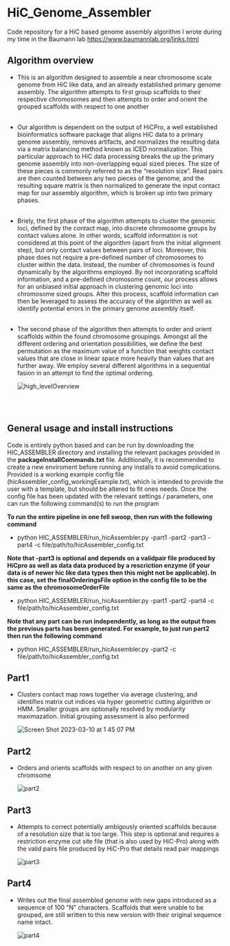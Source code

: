 # HiC_Genome_Assembler
Code repository for a HiC based genome assembly algorithm I wrote during my time in the Baumann lab 
https://www.baumannlab.org/links.html<br>

## Algorithm overview

- This is an algorithm designed to assemble a near chromosome scale genome from HiC like data, and an already established primary genome assembly. The algorithm attempts to first group scaffolds to their respective chromosomes and then attempts to order and orient the grouped scaffolds with respect to one another<br><br>

- Our algorithm is dependent on the output of HiCPro, a well established bioinformatics software package that aligns HiC data to a primary genome assembly, removes artifacts, and normalizes the resulting data via a matrix balancing method known as ICED normalization. This particular approach to HiC data processing breaks the up the primary genome assembly into non-overlapping equal sized pieces. The size of these pieces is commonly referred to as the “resolution size”. Read pairs are then counted between any two pieces of the genome, and the resulting square matrix is then normalized to generate the input contact map for our assembly algorithm, which is broken up into two primary phases.<br><br>

- Briely, the first phase of the algorithm attempts to cluster the genomic loci, defined by the contact map, into discrete chromosome groups by contact values alone. In other words, scaffold information is not considered at this point of the algorithm (apart from the initial alignment step), but only contact values between pairs of loci. Moreover, this phase does not require a pre-defined number of chromosomes to cluster within the data. Instead, the number of chromosomes is found dynamically by the algorithms employed. By not incorporating scaffold information, and a pre-defined chromosome count, our process allows for an unbiased initial approach in clustering genomic loci into chromosome sized groups. After this process, scaffold information can then be leveraged to assess the accuracy of the algorithm as well as identify potential errors in the primary genome assembly itself.<br><br>

- The second phase of the algorithm then attempts to order and orient scaffolds within the found chromosome groupings. Amongst all the different ordering and orientation possibilities, we define the best permutation as the maximum value of a function that weights contact values that are close in linear space more heavily than values that are further away. We employ several different algorithms in a sequential fasion in an attempt to find the optimal ordering.


  ![high_levelOverview](https://user-images.githubusercontent.com/20343526/219607825-c99b6578-828b-4031-bc9a-7f730d115262.png)

<br><br>
## General usage and install instructions
Code is entirely python based and can be run by downloading the HIC_ASSEMBLER directory and installing the relevant packages provided in the **packageInstallCommands.txt** file. Additionally, it is recommended to create a new enviroment before running any installs to avoid complications.
Provided is a working example config file (hicAssembler_config_workingExample.txt), which is intended to provide the user with a template, but should be altered to fit ones needs. Once the config file has been updated with the relevant settings / parameters, one can run the following command(s) to run the program<br>

**To run the entire pipeline in one fell swoop, then run with the following command**
- python HIC_ASSEMBLER/run_hicAssembler.py -part1 -part2 -part3 -part4 -c file/path/to/hicAssembler_config.txt

**Note that -part3 is optional and depends on a validpair file produced by HiCpro as well as data data produced by a rescriction enzyme (if your data is of newer hic like data types then this might not be applicable). In this case, set the finalOrderingsFile option in the config file to be the same as the chromosomeOrderFile**
- python HIC_ASSEMBLER/run_hicAssembler.py -part1 -part2 -part4 -c file/path/to/hicAssembler_config.txt

**Note that any part can be run independently, as long as the output from the previous parts has been generated. For example, to just run part2 then run the following command**
- python HIC_ASSEMBLER/run_hicAssembler.py -part2 -c file/path/to/hicAssembler_config.txt

## Part1

- Clusters contact map rows together via average clustering, and identifies matrix cut indices via hyper geometric cutting algorithm or HMM. Smaller groups are optionally resolved by modularity maximazation. Initial grouping assessment is also performed
  
  ![Screen Shot 2023-03-10 at 1 45 07 PM](https://user-images.githubusercontent.com/20343526/224424933-167ccb6d-a552-407f-8565-8aac53f63dad.png)


## Part2

- Orders and orients scaffolds with respect to on another on any given chromsome

  ![part2](https://user-images.githubusercontent.com/20343526/219610194-72c2aef0-8cde-45f9-8ecb-a73cba6ef967.png)



## Part3

- Attempts to correct potentially ambigously oriented scaffolds because of a resolution size that is too large. This step is optional and requires a restriction enzyme cut site file (that is also used by HiC-Pro) along with the valid pairs file produced by HiC-Pro that details read pair mappings

  ![part3](https://user-images.githubusercontent.com/20343526/219610278-6c374383-3f68-494b-816b-19f549fc4442.png)



## Part4

- Writes out the final assembled genome with new gaps introduced as a sequence of 100 "N" characters. Scaffolds that were unable to be grouped, are still written to this new version with their original sequence name intact.

  ![part4](https://user-images.githubusercontent.com/20343526/219610312-04df94eb-9a08-455b-b2fc-96bcbcb6628f.png)

